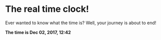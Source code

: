 # The real time clock!

Ever wanted to know what the time is? Well, your journey is about to end!

**The time is Dec 02, 2017, 12:42**